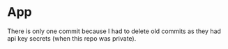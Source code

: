# App
There is only one commit because I had to delete old commits as they had api key secrets (when this repo was private).

